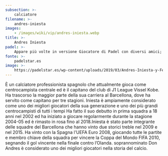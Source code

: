 ```yaml
---
subsection: >-
    calciatore
filename: >-
    andres-iniesta
images:
    - /images/wiki/vip/andres-iniesta.webp
title: >-
    Andres Iniesta
padel: >-
    Appare più volte in versione Giocatore di Padel con diversi amici; tra un selfie su twitter ed una partita con amici, ha partecipato ad un simbolico scambio di maglie con Belasteguin, nella sede dell F.C. Barcellona
fonte: >-
    padelstar.es
image: >-
    https://padelstar.es/wp-content/uploads/2019/03/Andres-Iniesta-y-Fernando-Belasteguin.jpg
---
```

È un calciatore professionista spagnolo che attualmente gioca come centrocampista centrale ed è il capitano del club di J1 League Vissel Kobe. Ha trascorso la maggior parte della sua carriera al Barcellona, dove ha servito come capitano per tre stagioni. Iniesta è ampiamente considerato come uno dei migliori giocatori della sua generazione e uno dei più grandi centrocampisti di tutti i tempi Ha fatto il suo debutto in prima squadra a 18 anni nel 2002 ed ha iniziato a giocare regolarmente durante la stagione 2004-05 ed è rimasto in rosa fino al 2018.Iniesta è stato parte integrante delle squadre del Barcellona che hanno vinto due storici treble nel 2009 e nel 2015. Ha vinto con la Spagna l'UEFA Euro 2008, giocando tutte le partite e membro chiave della squadra per vincere la Coppa del Mondo FIFA 2010, segnando il gol vincente nella finale contro l’Olanda. soprannominato Don Andres è considerato uno dei migliori giocatori nella storia del calcio.